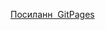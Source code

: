 [Посиланн  GitPages](https://darynamhappy.github.io/1-front-end/students/tyshko_daryna/hw2_js/build/index.html)
